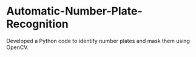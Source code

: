 # Automatic-Number-Plate-Recognition
Developed a Python code to identify number plates and mask them using OpenCV.
